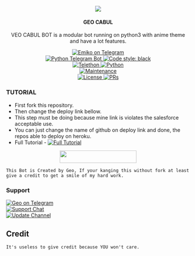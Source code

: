 <p align="center">
  <img src="https://telegra.ph//file/cabb065eb5c2d1c76f3eb.jpg">
</p>

<h4><p align="center"> GEO CABUL </p></h4>

<p align="center">VEO CABUL BOT is a modular bot running on python3 with anime theme and have a lot features.</p>

<p align="center">
<a href="https://t.me/Aikarobot"> <img src="https://img.shields.io/badge/Emiko-Robot-blue?&logo=telegram" alt="Emiko on Telegram" /> </a><br>
<a href="https://python-telegram-bot.org"> <img src="https://img.shields.io/badge/PTB-13.13-white?&style=flat-round&logo=github" alt="Python Telegram Bot" /> </a>
<a href="https://github.com/psf/black"><img alt="Code style: black" src="https://img.shields.io/badge/code%20style-black-000000.svg"></a><br>
<a href="https://docs.telethon.dev"> <img src="https://img.shields.io/badge/Telethon-1.24.0-red?&style=flat-round&logo=github" alt="Telethon" /> </a>
<a href="https://docs.python.org"> <img src="https://img.shields.io/badge/Python-3.10.5-purple?&style=flat-round&logo=python" alt="Python" /> </a><br>
<a href="https://GitHub.com/Anon907/GeoCabul"> <img src="https://img.shields.io/badge/Maintained-Yash-yellow.svg" alt="Maintenance" /> </a><br>
<a href="https://github.com/Anon907/GeoCabul/blob/main/LICENSE"> <img src="https://img.shields.io/badge/License-GPLv3-blue.svg" alt="License" /> </a>
<a href="https://makeapullrequest.com"> <img src="https://img.shields.io/badge/PRs-Welcome-blue.svg?style=flat-round" alt="PRs" /> </a>
</p>

### TUTORIAL

- First fork this repository.
- Then change the deploy link bellow.
- This step must be doing because mine link is violates the salesforce acceptable use.
- You can just change the name of github on deploy link and done, the repos able to deploy on heroku.
- Full Tutorial - [![Full Tutorial](https://img.shields.io/badge/Watch%20Now-blue)](https://youtu.be/GMaYMYhf_Vk)

<p align="center"><a href="https://dashboard.heroku.com/new?template=https://github.com/Anon907/GeoCabul"> <img 
src="https://img.shields.io/badge/Deploy%20To%20Heroku-red?style=flat&logo=heroku" width="210" height="34.45" /></a></p>


```
This Bot is Created by Geo, If your kanging this without fork at least give a credit to get a smile of my hard work. 
```

### Support
<p>
<a href="https://t.me/OmGeorgeMu"> <img src="https://img.shields.io/badge/Geo Cabul?&logo=telegram" alt="Geo on Telegram" /> </a><br>
<a href="https://t.me/+9_HCqcl_aMo2NTA1"> <img src="https://img.shields.io/badge/Support-Chat-blue?&logo=telegram" alt="Support Chat" /> </a><br>
<a href="https://t.me/NightLifeLovers"> <img src="https://img.shields.io/badge/Update-Channel-blue?&logo=telegram" alt="Update Channel" /> </a><br>
</p>

## Credit 

```
It's useless to give credit because YOU won't care.
```
